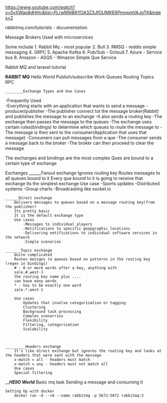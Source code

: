 https://www.youtube.com/watch?v=0vXWap8dHHc&list=PLrwNNiB6YOA3Z3JfOUMKE6PmnpmVAJgTK&index=2

rabbitmq.com/tutorials - documentation

Message Brokers
Used with microservices

Some include
    1. Rabbit Mq - most popular
    2. Bull
    3. RMSQ - reddis simple messaging
    4. GRPC
    5. Apache Kafka
    6. Pub/Sub - Gcloud
    7. Azure - Service bus
    8. Amazon - ASQS - Wmazon Simple Que Service

Rabbit MQ and laravel tutorial

________________RABBIT MQ________________
    Hello World
    Publish/subscribe
    Work Queues
    Routing
    Topics
    RPC


    ________Exchange Types and Use Cases
-Frequently Used    
-Everything starts with an application that wants to send a message - producer/publisher
-The publisher connect tot the message broker(Rabbit) and publishes the message to an exchange
-It also sends a routing key
-The exchange then passes the message to the queues
-The exchange uses certain rules(bindings) to determine which queues to route the message to 
-The message is then sent to the consumer(Application that uses that message)
-Consumers can pull messages from a que
-The consumer sends a message back to the broker
-The broker can then proceed to clear the message


The exchanges and bindings are the most complex
Ques are bound to a certain type of exchange


Exchanges
    ______Fanout exchange
        Ignores routing key
        Routes messages to all queues bound to it
        Every que bound to it is going to receive that exchange
        Its the simplest exchange
        Use case
            -Sports updates
            -Distributed systems
            -Group charts
            -Broadcasting like socket.io
    
    ______Direct exchange
        Delivers messages to queues based on a message routing key(from the publisher)
        Its pretty basic
        It is the default exchange type
        Use cases
            -Messages to individual players
            -Notifications to specific geopgraphic locations
            -Delivering notifications to individual software services in the network
            -Simple scenarios

    _______Topic exchange
        Quite complicated
        Routes messges to queues based on patterns in the routing key (regex in bindings)
        # - 0 or more words after a key, anything with 
        sale.#.west-1
        the routing key name plus ....
        can have many words
        * - has to be exactly one word
        sale.*.west-1

        Use cases
            Updates that involve categorization or tagging
            Clustering
            Background task processing
            Complex scenarrios
            Flexibility
            Filtering, categorisation
            Scalability



    _________Headers exchange
        It's like direct exchange but ignores the routing key and looks at the headers that were sent with the message    
        x-match = all - headers must match
        x-match = any - headers must not match all
        Use cases   
        Special filtering





___________HEllO World_________
Basic mq task
Sending a message and consuming it

    Setting Up with docker
        docker run -d --rm --name rabbitmq -p 5672:5672 rabbitmq:3
